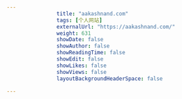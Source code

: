 ---
                title: "aakashnand.com"
                tags: [个人网站]
                externalUrl: "https://aakashnand.com/"
                weight: 631
                showDate: false
                showAuthor: false
                showReadingTime: false
                showEdit: false
                showLikes: false
                showViews: false
                layoutBackgroundHeaderSpace: false
                ---

